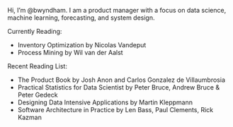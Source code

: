 Hi, I’m @bwyndham. I am a product manager with a focus on data science, machine learning, forecasting, and system design. 

Currently Reading:
- Inventory Optimization by Nicolas Vandeput
- Process Mining by Wil van der Aalst

Recent Reading List:
- The Product Book by Josh Anon and Carlos Gonzalez de Villaumbrosia
- Practical Statistics for Data Scientist by Peter Bruce, Andrew Bruce & Peter Gedeck
- Designing Data Intensive Applications by Martin Kleppmann
- Software Architecture in Practice by Len Bass, Paul Clements, Rick Kazman


